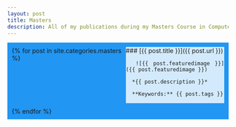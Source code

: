 ```yaml
---
layout: post
title: Masters
description: All of my publications during my Masters Course in Computer Science and Electrical Engineering, Kumamoto University.
---
```

<div class="grid-post-all">
  {% for post in site.categories.masters %}
  <div>
    ### [{{ post.title }}]({{ post.url }})

      ![{{ post.featuredimage }}]({{ post.featuredimage }})

      *{{ post.description }}*

      **Keywords:** {{ post.tags }}
  </div>
  {% endfor %}
</div>

<style>
.grid-post-all {
  display: grid;
  grid-template-columns: auto auto;
  gap: 10px;
  background-color: #2196F3;
  padding: 10px;
  text-align: justify;
}

.grid-post-all > div {
  background-color: rgba(255, 255, 255, 0.8);
}

.grid-post-all > div > img {
  max-width: 100%;
  text-align: center;
}

.grid-post-all > div > h1,h2,h3 {
  text-align: center;
}
</style>